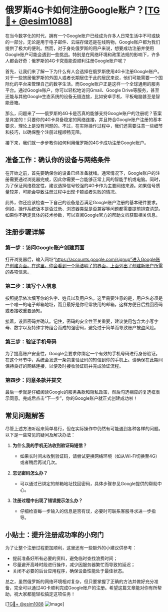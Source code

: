 # 俄罗斯4G卡如何注册Google账户？[[TG💪+ @esim1088](https://t.me/s/esim1088)]

在当今数字化的时代，拥有一个Google账户已经成为许多人日常生活中不可或缺的一部分。无论是用于电子邮件、云端存储还是在线购物，Google账户都为我们提供了极大的便利。然而，对于身处俄罗斯的用户来说，想要成功注册并使用Google账户可能会遇到一些挑战。特别是在网络环境和政策法规的影响下，许多人都会好奇：俄罗斯的4G卡究竟能否顺利注册Google账户呢？

首先，让我们来了解一下为什么有人会选择在俄罗斯使用4G卡注册Google账户。对于一些旅居俄罗斯的外国人或者长期居住于此的居民来说，他们可能需要一个国际化的平台来管理自己的数字生活。而Google账户正是这样一个全球通用的服务平台。通过Google账户，你可以轻松地访问Gmail、Google Drive等服务，甚至还能与其他Google生态系统的设备无缝连接，比如安卓手机、平板电脑甚至是智能音箱。

那么，问题来了——俄罗斯的4G卡是否真的能够支持Google账户的注册呢？答案是肯定的！只要你的4G卡具备稳定的网络连接，并且符合Google账户注册的基本要求，理论上是没有问题的。不过，在实际操作过程中，我们还需要注意一些细节和技巧，以确保整个注册过程顺畅无阻。

接下来，我们就一步步教你如何利用俄罗斯的4G卡成功注册Google账户。

## 准备工作：确认你的设备与网络条件

在开始之前，首先要确保你的设备已经准备就绪。通常情况下，Google账户的注册需要通过浏览器完成，因此你需要一台能够正常上网的智能手机或电脑。同时，为了保证网络稳定性，建议选择信号较强的4G卡作为主要网络来源。如果信号质量较差，可能会导致注册过程中出现卡顿或者失败的情况。

此外，你还应该检查一下自己的设备是否满足Google账户注册的基本硬件要求。例如，操作系统版本是否过低、浏览器类型是否兼容等问题都需要提前排查清楚。如果你不确定具体的技术参数，可以查阅Google官方的帮助文档获取相关信息。

## 注册步骤详解

### 第一步：访问Google账户创建页面

打开浏览器后，输入网址“https://accounts.google.com/signup”进入Google账户创建页面。在这里，你会看到一个简洁明了的界面，上面列出了创建新账户所需的各项信息。

### 第二步：填写个人信息

按照提示依次填写你的名字、姓氏以及用户名。这里需要注意的是，用户名必须是一个唯一的电子邮箱地址，而且最好是你经常使用的邮箱，这样方便日后找回密码或者接收重要通知。

接着，设置密码并确认。记住，密码的安全性至关重要，建议使用包含大小写字母、数字以及特殊字符组合而成的强密码，避免过于简单而导致账户被盗风险。

### 第三步：验证手机号码

为了提高账户安全性，Google会要求你绑定一个有效的手机号码进行身份验证。在这个环节中，系统会发送一条包含验证码的短信到你的手机上。请确保在此期间保持良好的网络连接，以便及时接收验证码并完成验证流程。

### 第四步：同意条款并提交

最后一步就是仔细阅读Google的服务条款和隐私政策，然后勾选相应的复选框表示同意。完成后点击“下一步”，你的Google账户就正式创建成功啦！

## 常见问题解答

尽管上述方法听起来简单易行，但在实际操作中仍然有可能遇到各种各样的问题。以下是一些常见的疑问及解决办法：

1. **为什么我的手机无法收到验证码短信？**
   - 如果长时间未收到验证码，请尝试更换网络环境（如从Wi-Fi切换至4G）或者稍后再试几次。
   
2. **忘记密码怎么办？**
   - 可以通过已绑定的邮箱地址找回密码，具体步骤参见Google提供的帮助中心。

3. **注册过程中出现了错误提示怎么办？**
   - 仔细检查每一步输入的信息是否有误，必要时可联系客服寻求进一步指导。

## 小贴士：提升注册成功率的小窍门

为了让整个注册过程更加顺利，这里还有一些额外的小建议供参考：

- 提前准备好所有必要的资料，避免临时查找浪费时间；
- 尽量避开高峰时段进行操作，减少因服务器繁忙而导致的延迟；
- 关闭不必要的后台应用程序，确保设备性能处于最佳状态。

总之，虽然俄罗斯的网络环境相对复杂，但只要掌握了正确的方法并做好充分准备，完全可以通过4G卡顺利完成Google账户的注册。希望这篇文章能对你有所帮助，祝大家都能轻松搞定这项任务！

[[TG💪+ @esim1088](https://t.me/s/esim1088) ![Image](https://i.postimg.cc/4NQfJmqS/Snipaste-2025-05-13-00-14-12.png)]